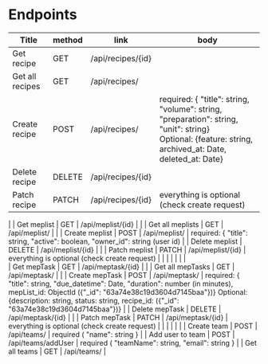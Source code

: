 # Endpoints

| Title            | method | link               | body                                                                                                                                                                                                                                              |
|------------------|--------|--------------------|---------------------------------------------------------------------------------------------------------------------------------------------------------------------------------------------------------------------------------------------------|
| Get recipe       | GET    | /api/recipes/{id}  |                                                                                                                                                                                                                                                   |
| Get all recipes  | GET    | /api/recipes/      |                                                                                                                                                                                                                                                   |
| Create recipe    | POST   | /api/recipes/      | required: { "title": string, "volume": string, "preparation": string, "unit": string}<br/> Optional: {feature: string, archived_at: Date, deleted_at: Date}                                                                                       |
| Delete recipe    | DELETE | /api/recipes/{id}  |                                                                                                                                                                                                                                                   |
| Patch  recipe    | PATCH  | /api/recipes/{id}  | everything is optional (check create request)                                                                                                                                                                                                     |
| 
| Get meplist      | GET    | /api/meplist/{id}  |                                                                                                                                                                                                                                                   |
| Get all meplists | GET    | /api/meplist/      |                                                                                                                                                                                                                                                   |
| Create meplist   | POST   | /api/meplist/      | required: { "title": string, "active": boolean, "owner_id": string (user id)                                                                                                                                                                      |
| Delete meplist   | DELETE | /api/meplist/{id}  |                                                                                                                                                                                                                                                   |
| Patch  meplist   | PATCH  | /api/meplist/{id}  | everything is optional (check create request)                                                                                                                                                                                                     | 
|                  |        |                    |                                                                                                                                                                                                                                                   |
|      
| Get mepTask      | GET    | /api/meptask/{id}  |                                                                                                                                                                                                                                                   |
| Get all mepTasks | GET    | /api/meptask/      |                                                                                                                                                                                                                                                   |
| Create mepTask   | POST   | /api/meptask/      | required: { "title": string, "due_datetime": Date, "duration": number (in minutes), mepList_id: ObjectId ({"_id": "63a74e38c19d3604d7145baa"})} Optional: {description: string, status: string, recipe_id: ({"_id": "63a74e38c19d3604d7145baa"})} |
| Delete mepTask   | DELETE | /api/meptask/{id}  |                                                                                                                                                                                                                                                   |
| Patch  mepTask   | PATCH  | /api/meptask/{id}  | everything is optional (check create request)                                                                                                                                                                                                     |
|                  |        |                    |                                                                                                                                                                                                                                                   |
| Create team      | POST   | /api/teams/    | required ( "name": string }                                                                                                                                                                                                                       |
| Add user to team | POST   | /api/teams/addUser | required ( "teamName": string, "email": string }                                                                                                                                                                                                  |
| Get all teams  | GET    | /api/teams/      |                                                                                 
